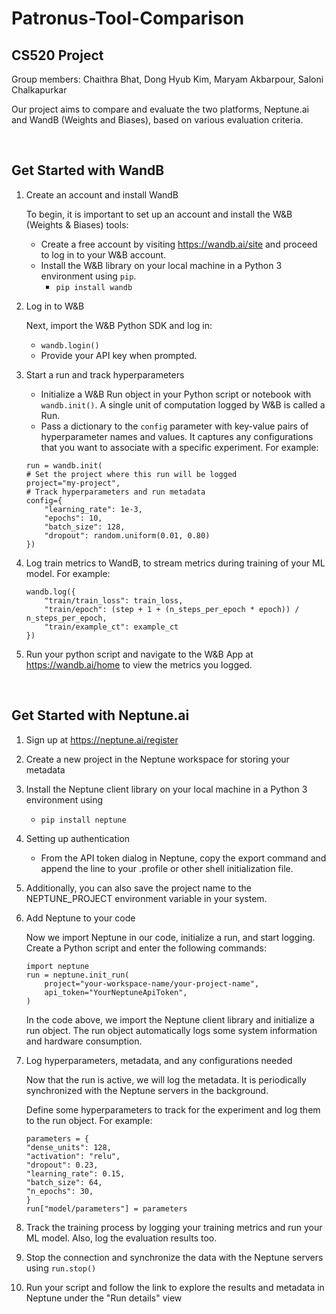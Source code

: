 # Patronus-Tool-Comparison
## CS520 Project

Group members: Chaithra Bhat, Dong Hyub Kim, Maryam Akbarpour, Saloni Chalkapurkar

Our project aims to compare and evaluate the two platforms, Neptune.ai and WandB (Weights and Biases), based on various evaluation criteria.

<br>

## Get Started with WandB

1. Create an account and install WandB

    To begin, it is important to set up an account and install the W&B (Weights & Biases) tools:
    - Create a free account by visiting https://wandb.ai/site and proceed to log in to your W&B account.
    - Install the W&B library on your local machine in a Python 3 environment using `pip`.
        - `pip install wandb`
2. Log in to W&B

    Next, import the W&B Python SDK and log in:
    - `wandb.login()`
    - Provide your API key when prompted.
3. Start a run and track hyperparameters

    - Initialize a W&B Run object in your Python script or notebook with `wandb.init()`. A single unit of computation logged by W&B is called a Run.
    - Pass a dictionary to the `config` parameter with key-value pairs of hyperparameter names and values. It captures any configurations that you want to associate with a specific experiment. For example:

    ```
    run = wandb.init(
    # Set the project where this run will be logged
    project="my-project",
    # Track hyperparameters and run metadata
    config={
        "learning_rate": 1e-3,
        "epochs": 10,
        "batch_size": 128,
        "dropout": random.uniform(0.01, 0.80)
    })
    ```
4. Log train metrics to WandB, to stream metrics during training of your ML model. For example:

    ```
    wandb.log({
        "train/train_loss": train_loss,
        "train/epoch": (step + 1 + (n_steps_per_epoch * epoch)) / n_steps_per_epoch,
        "train/example_ct": example_ct
    })
    ```
5. Run your python script and navigate to the W&B App at https://wandb.ai/home to view the metrics you logged.

<br>

## Get Started with Neptune.ai

1. Sign up at https://neptune.ai/register
2. Create a new project in the Neptune workspace for storing your metadata
3. Install the Neptune client library on your local machine in a Python 3 environment using 
    - `pip install neptune`
4. Setting up authentication
    - From the API token dialog in Neptune, copy the export command and append the line to your .profile or other shell initialization file.
5. Additionally, you can also save the project name to the NEPTUNE_PROJECT environment variable in your system.
6. Add Neptune to your code

    Now we import Neptune in our code, initialize a run, and start logging. Create a Python script and enter the following commands:

    ```
    import neptune
    run = neptune.init_run(
        project="your-workspace-name/your-project-name",
        api_token="YourNeptuneApiToken", 
    )
    ```
    In the code above, we import the Neptune client library and initialize a run object. The run object automatically logs some system information and hardware consumption.
7. Log hyperparameters, metadata, and any configurations needed
    
    Now that the run is active, we will log the metadata. It is periodically synchronized with the Neptune servers in the background.

    Define some hyperparameters to track for the experiment and log them to the run object. For example:

    ```
    parameters = {
    "dense_units": 128,
    "activation": "relu",
    "dropout": 0.23,
    "learning_rate": 0.15,
    "batch_size": 64,
    "n_epochs": 30,
    }
    run["model/parameters"] = parameters
    ```
8. Track the training process by logging your training metrics and run your ML model. Also, log the evaluation results too.
9. Stop the connection and synchronize the data with the Neptune servers using `run.stop()`
10. Run your script and follow the link to explore the results and metadata in Neptune under the "Run details" view